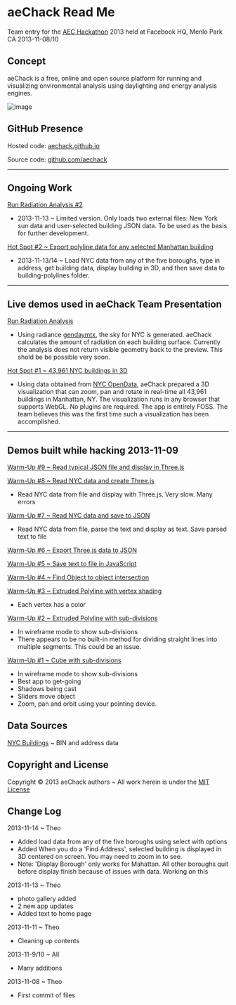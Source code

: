 aeChack Read Me
===============
Team entry for the [AEC Hackathon]( http://www.aechackathon.com/ ) 2013 held at Facebook HQ, Menlo Park CA 2013-11-08/10

## Concept
aeChack is a free, online and open source platform for running and visualizing environmental analysis using daylighting and energy analysis engines.

![image](http://i.imgur.com/Y2l8YBx.jpg)

## GitHub Presence
Hosted code: [aechack.github.io]( http://aechack.github.io/ )

Source code: [github.com/aechack]( https://github.com/aechack )

***
## Ongoing Work

[Run Radiation Analysis #2]( http://aeChack.github.io/radiance-02/radianceAnalysisRun.html )

* 2013-11-13 ~ Limited version. Only loads two external files: New York sun data and user-selected building JSON data. To be used as the basis for further development.

[Hot Spot #2 ~ Export polyline data for any selected Manhattan building ]( http://aeChack.github.io/hot-spot-02/display-manhattan.html )

* 2013-11-13/14 ~ Load NYC data from any of the five boroughs, type in address, get building data, display building in 3D, and then save data to building-polylines folder.

***
## Live demos used in aeChack Team Presentation

[Run Radiation Analysis]( http://aeChack.github.io/radiance/radianceAnalysisRun.html )

* Using radiance [gendaymtx]( http://www.radiance-online.org/learning/documentation/manual-pages/pdfs/gendaymtx.pdf ), the sky for NYC is generated. aeChack calculates the amount of radiation on each building surface.
Currently the analysis does not return visible geometry back to the preview. This shold be be possible very soon.

[Hot Spot #1 ~ 43,961 NYC buildings in 3D ]( http://aeChack.github.io/hot-spot-01/display-manhattan.html )

* Using data obtained from [NYC OpenData]( https://nycopendata.socrata.com/ ), 
aeChack prepared a 3D visualization that can zoom, pan and rotate in real-time all 43,961 buildings in Manhattan, NY. 
The visualization runs in any browser that supports WebGL. No plugins are required. The app is entirely FOSS. 
The team believes this was the first time such a visualization has been accomplished.

***
## Demos built while hacking 2013-11-09

[Warm-Up #9 ~ Read typical JSON file and display in Three.js ]( http://aeChack.github.io/warm-up-07/load-json.html )


[Warm-Up #8 ~ Read NYC data and create Three.js ]( http://aeChack.github.io/warm-up-07/load-nyc-csv.html )

* Read NYC data from file and display with Three.js. Very slow. Many errors

[Warm-Up #7 ~ Read NYC data and save to JSON]( http://aeChack.github.io/warm-up-07/load-nyc-csv.html )

* Read NYC data from file, parse the text and display as text. Save parsed text to file

[Warm-Up #6 ~ Export Three.js data to JSON]( http://aeChack.github.io/warm-up-06/threejs-export.html )

[Warm-Up #5 ~ Save text to file in JavaScript]( http://aeChack.github.io/warm-up-05/fileSaver.html )

[Warm-Up #4 ~ Find Object to object intersection]( http://aeChack.github.io/warm-up-04/object-to-object.html )


[Warm-Up #3 ~ Extruded Polyline with vertex shading]( http://aeChack.github.io/warm-up-03/index.html )

* Each vertex has a color

[Warm-Up #2 ~ Extruded Polyline with sub-divisions]( http://aeChack.github.io/warm-up-02/index.html )

* In wireframe mode to show sub-divisions
* There appears to be no built-in method for dividing straight lines into multiple segments. This could be an issue.

[Warm-Up #1 ~ Cube with sub-divisions]( http://aeChack.github.io/warm-up-01/index.html )

* In wireframe mode to show sub-divisions
* Best app to get-going
* Shadows being cast
* Sliders move object
* Zoom, pan and orbit using your pointing device.

## Data Sources

[NYC Buildings]( http://www.nyc.gov/html/dob/html/home/home.shtml ) ~ BIN and address data

## Copyright and License
Copyright &copy; 2013 aeChack authors ~ All work herein is under the [MIT License](http://jaanga.github.io/libs/jaanga-copyright-and-mit-license.md)


## Change Log

2013-11-14 ~ Theo

* Added load data from any of the five boroughs using select with options
* Added When you do a 'Find Address', selected building is displayed in 3D centered on screen. You may need to zoom in to see.
* Note: 'Display Borough' only works for Mahattan. All other boroughs quit before display finish because of issues with data. Working on this

2013-11-13 ~ Theo

* photo gallery added
* 2 new app updates
* Added text to home page


2013-11-11 ~ Theo

* Cleaning up contents

2013-11-9/10 ~ All

* Many additions


2013-11-08 ~ Theo

* First commit of files
